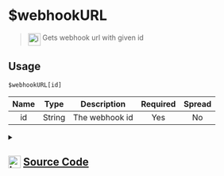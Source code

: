 # $webhookURL
> <img align="top" src="https://upload.wikimedia.org/wikipedia/commons/thumb/e/e4/Infobox_info_icon.svg/160px-Infobox_info_icon.svg.png?20150409153300" alt="image" width="25" height="auto"> Gets webhook url with given id
## Usage
```
$webhookURL[id]
```
| Name | Type | Description | Required | Spread
| :---: | :---: | :---: | :---: | :---: |
id | String | The webhook id | Yes | No
<details>
<summary>
    
## <img align="top" src="https://cdn4.iconfinder.com/data/icons/iconsimple-logotypes/512/github-512.png" alt="image" width="25" height="auto">  [Source Code](https://github.com/tryforge/ForgeScript-V2/blob/main/src/native/webhookURL.ts)
    
</summary>
    
```ts
import { BaseChannel, TextChannel, WebhookClient } from "discord.js"
import { ArgType, NativeFunction, Return } from "../structures"
import noop from "../functions/noop"

export default new NativeFunction({
    name: "$webhookURL",
    description: "Gets webhook url with given id",
    brackets: true,
    unwrap: true,
    args: [
        {
            name: "id",
            description: "The webhook id",
            rest: false,
            type: ArgType.String,
            required: true
        }
    ],
    async execute(ctx, [ id ]) {
        const web = await ctx.client.fetchWebhook(id).catch(noop)
        return Return.success(
            web ? web.url : web
        )
    },
})
```
    
</details>